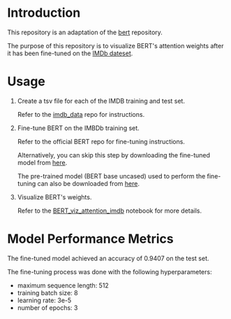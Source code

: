 # Introduction

This repository is an adaptation of  the [bert](https://github.com/google-research/bert) repository.

The purpose of this repository is to visualize BERT's attention weights after it has been fine-tuned on the [IMDb dateset](http://ai.stanford.edu/~amaas/data/sentiment/).

# Usage

1. Create a tsv file for each of the IMDB training and test set.

    Refer to the [imdb_data](https://github.com/hsm207/imdb_data) repo for instructions.

2. Fine-tune BERT on the IMBDb training set.

   Refer to the official BERT repo for fine-tuning instructions.
    
   Alternatively, you can skip this step by downloading the fine-tuned model from [here](https://drive.google.com/open?id=13Ajyk6xejy3kRU7Ewo_5slCo9db2bOdk).
   
   The pre-trained model (BERT base uncased) used to perform the fine-tuning can also be downloaded from [here](https://drive.google.com/open?id=1f23aE84MlPY1eQqzyENt4Fk_DGucof_4). 

3. Visualize BERT's weights.
   
   Refer to the [BERT_viz_attention_imdb](/notebooks/BERT_viz_attention_imdb.ipynb) notebook for more details.
   
# Model Performance Metrics

The fine-tuned model achieved an accuracy of 0.9407 on the test set. 

The fine-tuning process was done with the following hyperparameters:

* maximum sequence length: 512
* training batch size: 8
* learning rate: 3e-5
* number of epochs: 3